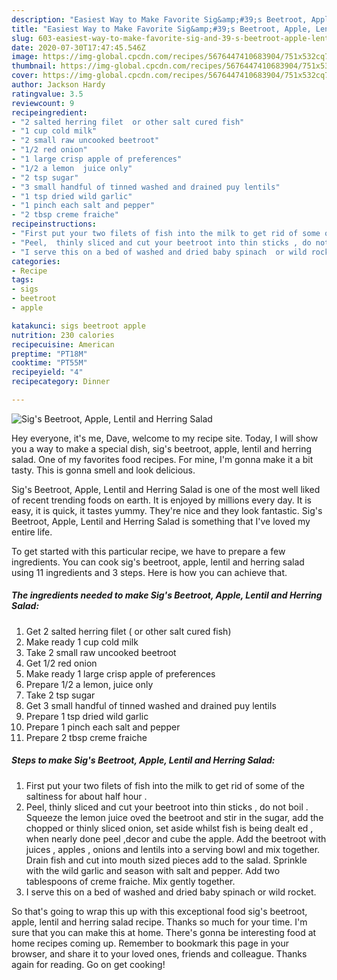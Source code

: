 ```yaml
---
description: "Easiest Way to Make Favorite Sig&amp;#39;s Beetroot, Apple, Lentil and Herring  Salad"
title: "Easiest Way to Make Favorite Sig&amp;#39;s Beetroot, Apple, Lentil and Herring  Salad"
slug: 603-easiest-way-to-make-favorite-sig-and-39-s-beetroot-apple-lentil-and-herring-salad
date: 2020-07-30T17:47:45.546Z
image: https://img-global.cpcdn.com/recipes/5676447410683904/751x532cq70/sigs-beetroot-apple-lentil-and-herring-salad-recipe-main-photo.jpg
thumbnail: https://img-global.cpcdn.com/recipes/5676447410683904/751x532cq70/sigs-beetroot-apple-lentil-and-herring-salad-recipe-main-photo.jpg
cover: https://img-global.cpcdn.com/recipes/5676447410683904/751x532cq70/sigs-beetroot-apple-lentil-and-herring-salad-recipe-main-photo.jpg
author: Jackson Hardy
ratingvalue: 3.5
reviewcount: 9
recipeingredient:
- "2 salted herring filet  or other salt cured fish"
- "1 cup cold milk"
- "2 small raw uncooked beetroot"
- "1/2 red onion"
- "1 large crisp apple of preferences"
- "1/2 a lemon  juice only"
- "2 tsp sugar"
- "3 small handful of tinned washed and drained puy lentils"
- "1 tsp dried wild garlic"
- "1 pinch each salt and pepper"
- "2 tbsp creme fraiche"
recipeinstructions:
- "First put your two filets of fish into the milk to get rid of some of the saltiness for about half hour ."
- "Peel,  thinly sliced and cut your beetroot into thin sticks , do not boil . Squeeze the lemon juice oved the beetroot and stir in the sugar, add the chopped or thinly sliced onion, set aside whilst fish is being dealt ed , when nearly done peel ,decor and cube the apple. Add the beetroot with juices ,  apples , onions and lentils into a serving bowl and mix together. Drain fish and cut into mouth sized pieces add to the salad. Sprinkle with the wild garlic and season with salt and pepper. Add two tablespoons of creme fraiche. Mix gently together."
- "I serve this on a bed of washed and dried baby spinach  or wild rocket."
categories:
- Recipe
tags:
- sigs
- beetroot
- apple

katakunci: sigs beetroot apple 
nutrition: 230 calories
recipecuisine: American
preptime: "PT18M"
cooktime: "PT55M"
recipeyield: "4"
recipecategory: Dinner

---
```



![Sig&#39;s Beetroot, Apple, Lentil and Herring  Salad](https://img-global.cpcdn.com/recipes/5676447410683904/751x532cq70/sigs-beetroot-apple-lentil-and-herring-salad-recipe-main-photo.jpg)

Hey everyone, it's me, Dave, welcome to my recipe site. Today, I will show you a way to make a special dish, sig&#39;s beetroot, apple, lentil and herring  salad. One of my favorites food recipes. For mine, I'm gonna make it a bit tasty. This is gonna smell and look delicious.

Sig&#39;s Beetroot, Apple, Lentil and Herring  Salad is one of the most well liked of recent trending foods on earth. It is enjoyed by millions every day. It is easy, it is quick, it tastes yummy. They're nice and they look fantastic. Sig&#39;s Beetroot, Apple, Lentil and Herring  Salad is something that I've loved my entire life.




To get started with this particular recipe, we have to prepare a few ingredients. You can cook sig&#39;s beetroot, apple, lentil and herring  salad using 11 ingredients and 3 steps. Here is how you can achieve that.

##### The ingredients needed to make Sig&#39;s Beetroot, Apple, Lentil and Herring  Salad:

1. Get 2 salted herring filet ( or other salt cured fish)
1. Make ready 1 cup cold milk
1. Take 2 small raw uncooked beetroot
1. Get 1/2 red onion
1. Make ready 1 large crisp apple of preferences
1. Prepare 1/2 a lemon,  juice only
1. Take 2 tsp sugar
1. Get 3 small handful of tinned washed and drained puy lentils
1. Prepare 1 tsp dried wild garlic
1. Prepare 1 pinch each salt and pepper
1. Prepare 2 tbsp creme fraiche




##### Steps to make Sig&#39;s Beetroot, Apple, Lentil and Herring  Salad:

1. First put your two filets of fish into the milk to get rid of some of the saltiness for about half hour .
1. Peel,  thinly sliced and cut your beetroot into thin sticks , do not boil . Squeeze the lemon juice oved the beetroot and stir in the sugar, add the chopped or thinly sliced onion, set aside whilst fish is being dealt ed , when nearly done peel ,decor and cube the apple. Add the beetroot with juices ,  apples , onions and lentils into a serving bowl and mix together. Drain fish and cut into mouth sized pieces add to the salad. Sprinkle with the wild garlic and season with salt and pepper. Add two tablespoons of creme fraiche. Mix gently together.
1. I serve this on a bed of washed and dried baby spinach  or wild rocket.




So that's going to wrap this up with this exceptional food sig&#39;s beetroot, apple, lentil and herring  salad recipe. Thanks so much for your time. I'm sure that you can make this at home. There's gonna be interesting food at home recipes coming up. Remember to bookmark this page in your browser, and share it to your loved ones, friends and colleague. Thanks again for reading. Go on get cooking!
